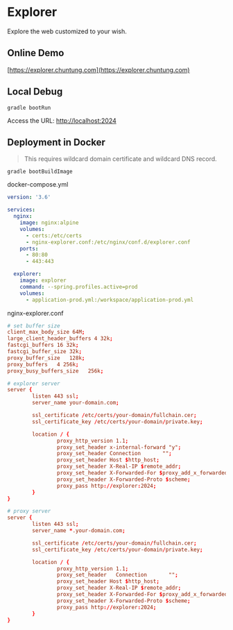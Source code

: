 # Explorer

Explore the web customized to your wish.

## Online Demo

[https://explorer.chuntung.com](https://explorer.chuntung.com)

## Local Debug

`gradle bootRun`

Access the URL: [http://localhost:2024](http://localhost:2024)

## Deployment in Docker

> This requires wildcard domain certificate and wildcard DNS record.

`gradle bootBuildImage`

docker-compose.yml

```yaml
version: '3.6'

services:
  nginx:
    image: nginx:alpine
    volumes:
      - certs:/etc/certs
      - nginx-explorer.conf:/etc/nginx/conf.d/explorer.conf
    ports:
      - 80:80
      - 443:443

  explorer:
    image: explorer
    command: --spring.profiles.active=prod
    volumes:
      - application-prod.yml:/workspace/application-prod.yml
```
nginx-explorer.conf

```conf
# set buffer size
client_max_body_size 64M;
large_client_header_buffers 4 32k;
fastcgi_buffers 16 32k;
fastcgi_buffer_size 32k;
proxy_buffer_size   128k;
proxy_buffers   4 256k;
proxy_busy_buffers_size   256k;

# explorer server
server {
        listen 443 ssl;
        server_name your-domain.com;

        ssl_certificate /etc/certs/your-domain/fullchain.cer;
        ssl_certificate_key /etc/certs/your-domain/private.key;

        location / {
                proxy_http_version 1.1;
                proxy_set_header x-internal-forward "y";
                proxy_set_header Connection       "";
                proxy_set_header Host $http_host;
                proxy_set_header X-Real-IP $remote_addr;
                proxy_set_header X-Forwarded-For $proxy_add_x_forwarded_for;
                proxy_set_header X-Forwarded-Proto $scheme;
                proxy_pass http://explorer:2024;
        }
}

# proxy server
server {
        listen 443 ssl;
        server_name *.your-domain.com;

        ssl_certificate /etc/certs/your-domain/fullchain.cer;
        ssl_certificate_key /etc/certs/your-domain/private.key;

        location / {
                proxy_http_version 1.1;
                proxy_set_header   Connection       "";
                proxy_set_header Host $http_host;
                proxy_set_header X-Real-IP $remote_addr;
                proxy_set_header X-Forwarded-For $proxy_add_x_forwarded_for;
                proxy_set_header X-Forwarded-Proto $scheme;
                proxy_pass http://explorer:2024;
        }
}
```